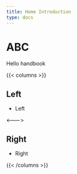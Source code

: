 ```yaml
---
title: Home Introduction
type: docs
---
```


# ABC

Hello handbook



{{< columns >}}
## Left

* Left

<--->

## Right

* Right

{{< /columns >}}

